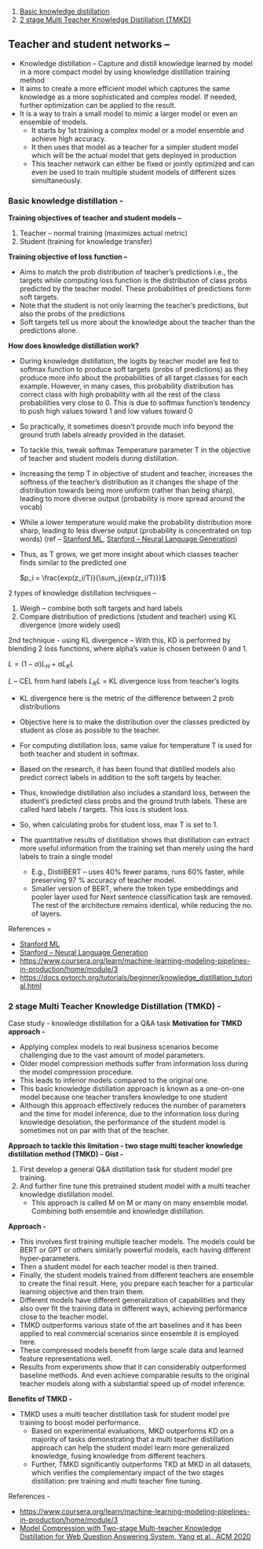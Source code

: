 
1. [Basic knowledge distillation](#basic-knowledge-distillation--)
2. [2 stage Multi Teacher Knowledge Distillation (TMKD)](#2-stage-multi-teacher-knowledge-distillation-tmkd--)

## Teacher and student networks –
* Knowledge distillation – Capture and distill knowledge learned by model in a more compact model by using knowledge distillation training method
* It aims to create a more efficient model which captures the same knowledge as a more sophisticated and complex model. If needed, further optimization can be applied to the result.
* It is a way to train a small model to mimic a larger model or even an ensemble of models.
    * It starts by 1st training a complex model or a model ensemble and achieve high accuracy.
    * It then uses that model as a teacher for a simpler student model which will be the actual model that gets deployed in production
    * This teacher network can either be fixed or jointly optimized and can even be used to train multiple student models of different sizes simultaneously.

### Basic knowledge distillation -

**Training objectives of teacher and student models –**
1.	Teacher – normal training (maximizes actual metric)
2.	Student (training for knowledge transfer)
   
**Training objective of loss function –**
* Aims to match the prob distribution of teacher’s predictions i.e., the targets while computing loss function is the distribution of class probs predicted by the teacher model. These probabilities of predictions form soft targets.
* Note that the student is not only learning the teacher’s predictions, but also the probs of the predictions
* Soft targets tell us more about the knowledge about the teacher than the predictions alone.

**How does knowledge distillation work?**
* During knowledge distillation, the logits by teacher model are fed to softmax function to produce soft targets (probs of predictions) as they produce more info about the probabilities of all target classes for each example. However, in many cases, this probability distribution has correct class with high probability with all the rest of the class probabilities very close to 0. This is due to softmax function’s tendency to push high values toward 1 and low values toward 0
* So practically, it sometimes doesn’t provide much info beyond the ground truth labels already provided in the dataset.
* To tackle this, tweak softmax Temperature parameter T in the objective of teacher and student models during distillation.
* Increasing the temp T in objective of student and teacher, increases the softness of the teacher’s distribution as it changes the shape of the distribution towards being more uniform (rather than being sharp), leading to more diverse output (probability is more spread around the vocab)
* While a lower temperature would make the probability distribution more sharp, leading to less diverse output (probability is concentrated on top words) (ref – [Stanford ML](https://cs229.stanford.edu/main_notes.pdf),
  [Stanford – Neural Language Generation](https://web.stanford.edu/class/archive/cs/cs224n/cs224n.1234/slides/cs224n-2023-lecture10-nlg.pdf))
* Thus, as T grows, we get more insight about which classes teacher finds similar to the predicted one

  $p_i = \frac{exp(z_i/T)}{\sum_j{exp(z_i/T)}}$

2 types of knowledge distillation techniques –
1.	Weigh – combine both soft targets and hard labels
2.	Compare distribution of predictions (student and teacher) using KL divergence (more widely used)

2nd technique - using KL divergence –
With this, KD is performed by blending 2 loss functions, where alpha’s value is chosen between 0 and 1.

$L = (1- \alpha) L_H + \alpha L_KL$

$L$ – CEL from hard labels
$L_KL$ = KL divergence loss from teacher’s logits

* KL divergence here is the metric of the difference between 2 prob distributions
* Objective here is to make the distribution over the classes predicted by student as close as possible to the teacher.

* For computing distillation loss, same value for temperature T is used for both teacher and student in softmax.
* Based on the research, it has been found that distilled models also predict correct labels in addition to the soft targets by teacher.
* Thus, knowledge distillation also includes a standard loss, between the student’s predicted class probs and the ground truth labels. These are called hard labels / targets. This loss is student loss.
* So, when calculating probs for student loss, max T is set to 1.

* The quantitative results of distillation shows that distillation can extract more useful information from the training set than merely using the hard labels to train a single model

    * E.g., DistilBERT – uses 40% fewer params, runs 60% faster, while preserving 97 % accuracy of teacher model.
    * Smaller version of BERT, where the token type embeddings and pooler layer used for Next sentence classification task are removed. The rest of the architecture remains identical, while reducing the no. of layers.


References =
* [Stanford ML](https://cs229.stanford.edu/main_notes.pdf)
* [Stanford – Neural Language Generation](https://web.stanford.edu/class/archive/cs/cs224n/cs224n.1234/slides/cs224n-2023-lecture10-nlg.pdf)
* https://www.coursera.org/learn/machine-learning-modeling-pipelines-in-production/home/module/3
* https://docs.pytorch.org/tutorials/beginner/knowledge_distillation_tutorial.html
  

### 2 stage Multi Teacher Knowledge Distillation (TMKD) -
Case study - knowledge distillation for a Q&A task
**Motivation for TMKD approach -**  
* Applying complex models to real business scenarios become challenging due to the vast amount of model parameters.
* Older model compression methods suffer from information loss during the model compression procedure.
* This leads to inferior models compared to the original one.
* This basic knowledge distillation approach is known as a one-on-one model because one teacher transfers knowledge to one student
* Although this approach effectively reduces the number of parameters and the time for model inference, due to the information loss during knowledge desolation, the performance of the student model is sometimes not on par with that of the teacher.
 
**Approach to tackle this limitation - two stage multi teacher knowledge distillation method (TMKD) -**
**Gist -**
1. First develop a general Q&A distillation task for student model pre training. 
2.	And further fine tune this pretrained student model with a multi teacher knowledge distillation model.
    * This approach is called M on M or many on many ensemble model. Combining both ensemble and knowledge distillation. 

**Approach -**
* This involves first training multiple teacher models. The models could be BERT or GPT or others similarly powerful models, each having different hyper-parameters.
* Then a student model for each teacher model is then trained.
* Finally, the student models trained from different teachers are ensemble to create the final result. Here, you prepare each teacher for a particular learning objective and then train them.
* Different models have different generalization of capabilities and they also over fit the training data in different ways, achieving performance close to the teacher model.
* TMKD outperforms various state of the art baselines and it has been applied to real commercial scenarios since ensemble it is employed here.
* These compressed models benefit from large scale data and learned feature representations well.
* Results from experiments show that it can considerably outperformed baseline methods. And even achieve comparable results to the original teacher models along with a substantial speed up of model inference. 

**Benefits of TMKD -**
* TMKD uses a multi teacher distillation task for student model pre training to boost model performance.  
    * Based on experimental evaluations, MKD outperforms KD on a majority of tasks demonstrating that a multi teacher distillation approach can help the student model learn more generalized knowledge, fusing knowledge from different teachers.
    * Further, TMKD significantly outperforms TKD at MKD in all datasets, which verifies the complementary impact of the two stages distillation: pre training and multi teacher fine tuning. 


References -
* https://www.coursera.org/learn/machine-learning-modeling-pipelines-in-production/home/module/3
* [Model Compression with Two-stage Multi-teacher Knowledge Distillation for Web Question Answering System, Yang et al., ACM 2020](https://arxiv.org/pdf/1910.08381)






